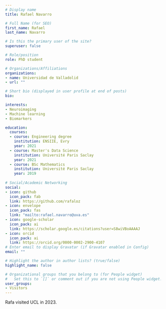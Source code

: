 ```yaml
---
# Display name
title: Rafael Navarro

# Full Name (for SEO)
first_name: Rafael
last_name: Navarro

# Is this the primary user of the site?
superuser: false

# Role/position
role: PhD student

# Organizations/Affiliations
organizations:
- name: Universidad de Valladolid
- url: ""

# Short bio (displayed in user profile at end of posts)
bio: 

interests:
- Neuroimaging
- Machine learning
- Biomarkers

education:
  courses:
  - course: Engineering degree
    institution: ENSIIE, Evry
    year: 2021
  - course: Master's Data Science
    institution: Université Paris Saclay
    year: 2021
  - course: BSc Mathematics
    institution: Université Paris Saclay
    year: 2019
  
# Social/Academic Networking
social:
- icon: github
  icon_pack: fab
  link: https://github.com/rafaloz
- icon: envelope
  icon_pack: fas
  link: "mailto:rafael.navarro@uva.es"
- icon: google-scholar
  icon_pack: ai
  link: https://scholar.google.es/citations?user=S8wiVBoAAAAJ
- icon: orcid
  icon_pack: ai
  link: https://orcid.org/0000-0002-2900-4107
# Enter email to display Gravatar (if Gravatar enabled in Config)
email: ""

# Highlight the author in author lists? (true/false)
highlight_name: false

# Organizational groups that you belong to (for People widget)
#   Set this to `[]` or comment out if you are not using People widget.
user_groups:
- Visitors
---
```


Rafa visited UCL in 2023.
